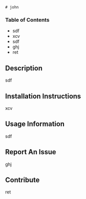 
    
    # john

### Table of Contents

-   sdf
-   xcv
-   sdf
-   ghj
-   ret

## Description

sdf

## Installation Instructions

xcv

## Usage Information

sdf

## Report An Issue

ghj

## Contribute

ret

    